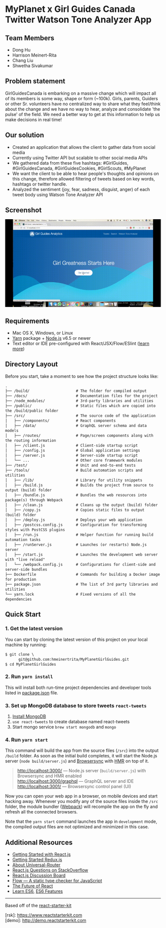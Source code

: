 # MyPlanet x Girl Guides Canada Twitter Watson Tone Analyzer App

## Team Members
* Dong Hu
* Harrison Meinert-Rita
* Chang Liu
* Shwetha Sivakumar

## Problem statement
GirlGuidesCanada is embarking on a massive change which will impact all of its members is some way, shape or form (~100k).  Girls, parents, Guiders or other Sr. volunteers have no centralized way to share what they feel/think about the change and we have no way to hear, analyze and consolidate 'the pulse' of the field. We need a better way to get at this information to help us make decisions in real time!

## Our solution
* Created an application that allows the client to gather data from social media
* Currently using Twitter API but scalable to other social media APIs
* We gathered data from these five hashtags:
  #GirlGuides, #GirlGuidesCanada, #GirlGuidesCookies, #GirlScouts, #MyPlanet
* We want the client to be able to hear people's thoughts and opinions on this change, therefore allowed filtering of tweets based on key words, hashtags or twitter handle.
* Analyzed the sentiment (joy, fear, sadness, disguist, anger) of each tweet body using Watson Tone Analyzer API

## Screenshot

![](./public/demo.gif)

## Requirements

  * Mac OS X, Windows, or Linux
  * [Yarn](https://yarnpkg.com/) package + [Node.js](https://nodejs.org/) v6.5 or newer
  * Text editor or IDE pre-configured with React/JSX/Flow/ESlint ([learn more](./how-to-configure-text-editors.md))

## Directory Layout

Before you start, take a moment to see how the project structure looks like:

```
.
├── /build/                     # The folder for compiled output
├── /docs/                      # Documentation files for the project
├── /node_modules/              # 3rd-party libraries and utilities
├── /public/                    # Static files which are copied into the /build/public folder
├── /src/                       # The source code of the application
│   ├── /components/            # React components
│   ├── /data/                  # GraphQL server schema and data models
│   ├── /routes/                # Page/screen components along with the routing information
│   ├── /client.js              # Client-side startup script
│   ├── /config.js              # Global application settings
│   ├── /server.js              # Server-side startup script
│   └── ...                     # Other core framework modules
├── /test/                      # Unit and end-to-end tests
├── /tools/                     # Build automation scripts and utilities
│   ├── /lib/                   # Library for utility snippets
│   ├── /build.js               # Builds the project from source to output (build) folder
│   ├── /bundle.js              # Bundles the web resources into package(s) through Webpack
│   ├── /clean.js               # Cleans up the output (build) folder
│   ├── /copy.js                # Copies static files to output (build) folder
│   ├── /deploy.js              # Deploys your web application
│   ├── /postcss.config.js      # Configuration for transforming styles with PostCSS plugins
│   ├── /run.js                 # Helper function for running build automation tasks
│   ├── /runServer.js           # Launches (or restarts) Node.js server
│   ├── /start.js               # Launches the development web server with "live reload"
│   └── /webpack.config.js      # Configurations for client-side and server-side bundles
├── Dockerfile                  # Commands for building a Docker image for production
├── package.json                # The list of 3rd party libraries and utilities
└── yarn.lock                   # Fixed versions of all the dependencies
```

## Quick Start

### 1. Get the latest version

You can start by cloning the latest version of this project on your
local machine by running:

```shell
$ git clone \
      git@github.com:hmeinertrita/MyPlanetGirlGuides.git
$ cd MyPlanetGirlGuides
```

### 2. Run `yarn install`

This will install both run-time project dependencies and developer tools listed
in [package.json](../package.json) file.


### 3. Set up MongoDB database to store tweets `react-tweets`

  1. [Install MongoDB](https://www.mongodb.com/)
  2. `use react-tweets` to create database named react-tweets
  3. Start mongo service `brew start mongodb` and `mongo`

### 4. Run `yarn start`

This command will build the app from the source files (`/src`) into the output
`/build` folder. As soon as the initial build completes, it will start the
Node.js server (`node build/server.js`) and [Browsersync](https://browsersync.io/)
with [HMR](https://webpack.github.io/docs/hot-module-replacement) on top of it.

> [http://localhost:3000/](http://localhost:3000/) — Node.js server (`build/server.js`)
  with Browsersync and HMR enabled<br>
> [http://localhost:3000/graphql](http://localhost:3000/graphql) — GraphQL server and IDE<br>
> [http://localhost:3001/](http://localhost:3001/) — Browsersync control panel (UI)

Now you can open your web app in a browser, on mobile devices and start
hacking away. Whenever you modify any of the source files inside the `/src` folder,
the module bundler ([Webpack](http://webpack.github.io/)) will recompile the
app on the fly and refresh all the connected browsers.

Note that the `yarn start` command launches the app in `development` mode,
the compiled output files are not optimized and minimized in this case.

## Additional Resources

  * [Getting Started with React.js](http://facebook.github.io/react/)
  * [Getting Started Redux.js](http://redux.js.org/)
  * [About Universal-Router](https://github.com/kriasoft/universal-router)
  * [React.js Questions on StackOverflow](http://stackoverflow.com/questions/tagged/reactjs)
  * [React.js Discussion Board](https://discuss.reactjs.org/)
  * [Flow — A static type checker for JavaScript](http://flowtype.org/)
  * [The Future of React](https://github.com/reactjs/react-future)
  * [Learn ES6](https://babeljs.io/docs/learn-es6/), [ES6 Features](https://github.com/lukehoban/es6features#readme)

---
Based off of the [react-starter-kit](https://github.com/kriasoft/react-starter-kit)

\[rsk]: https://www.reactstarterkit.com
<br>
\[demo]: http://demo.reactstarterkit.com
<br>
